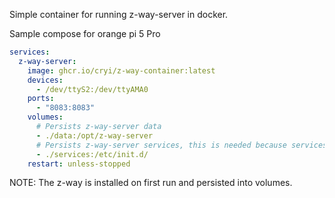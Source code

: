 Simple container for running z-way-server in docker.

Sample compose for orange pi 5 Pro 

```yaml
services:
  z-way-server:
 	image: ghcr.io/cryi/z-way-container:latest
    devices:
      - /dev/ttyS2:/dev/ttyAMA0
    ports:
      - "8083:8083"
    volumes:
	  # Persists z-way-server data
      - ./data:/opt/z-way-server
	  # Persists z-way-server services, this is needed because services are not part of image
      - ./services:/etc/init.d/
    restart: unless-stopped
```

NOTE: The z-way is installed on first run and persisted into volumes.